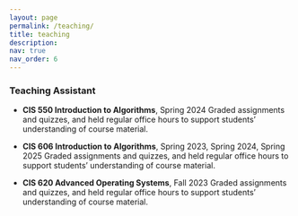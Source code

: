 ```yaml
---
layout: page
permalink: /teaching/
title: teaching
description: 
nav: true
nav_order: 6
---
```


### Teaching Assistant
- **CIS 550 Introduction to Algorithms**, Spring 2024 
 Graded assignments and quizzes, and held regular office hours to support students’ understanding of course material.

- **CIS 606 Introduction to Algorithms**, Spring 2023, Spring 2024, Spring 2025
 Graded assignments and quizzes, and held regular office hours to support students’ understanding of course material.

- **CIS 620 Advanced Operating Systems**, Fall 2023
 Graded assignments and quizzes, and held regular office hours to support students’ understanding of course material.
